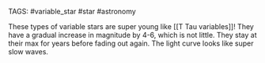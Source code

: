 TAGS: #variable_star #star #astronomy 

These types of variable stars are super young like [[T Tau variables]]! They have a gradual increase in magnitude by 4-6, which is not little. They stay at their max for years before fading out again. The light curve looks like super slow waves. 

